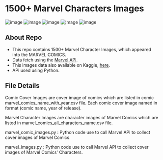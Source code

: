 # 1500+ Marvel Characters Images

![image](https://github.com/user-attachments/assets/a04f7ce7-224f-46dc-b4d3-8e35e9d65643)  ![image](https://github.com/user-attachments/assets/4406e203-8e33-45cd-9791-142a2086d412) ![image](https://github.com/user-attachments/assets/a10d8992-2dc4-4fd7-991d-2793e59a23d6) ![image](https://github.com/user-attachments/assets/badc9ccb-e291-4595-b0b0-716bc498a6ba)
![image](https://github.com/user-attachments/assets/f8fb1254-0f7f-4a65-bf14-6b4874cbc5f7)


## About Repo

- This repo contains 1500+ Marvel Character Images, which appeared into the MARVEL COMICS.
- Data fetch using the [Marvel API](https://developer.marvel.com/).
- This images data also available on Kaggle, [here](https://www.kaggle.com/datasets/mauryansshivam/marvel-comics-1500-characters-and-their-appearance).
- API used using Python.

## File Details

<P>Comic Cover Images are cover image of comics which are listed in comic marvel_comics_name_with_year.csv file. Each comic cover image named in format (comic name, year of release).</p>

<p>Marvel Character Images are character images of Marvel Comics which are listed in marvel_comics_all_characters_name.csv file.</p>

<p> marvel_comic_images.py : Python code use to call Marvel API to collect cover images of Marvel Comics.</p>

<p> marvel_images.py : Python code use to call Marvel API to collect cover images of Marvel Comics' Characters. </p>
